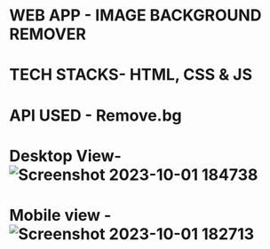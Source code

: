 # WEB APP - IMAGE BACKGROUND REMOVER
# TECH STACKS- HTML, CSS & JS
# API USED - Remove.bg

# Desktop View- ![Screenshot 2023-10-01 184738](https://github.com/Igdtuwresource/Web-Project-Image-Background-Remover/assets/112039921/beac53fd-523c-4dac-b531-947e29f5853c)

# Mobile view - ![Screenshot 2023-10-01 182713](https://github.com/Igdtuwresource/Web-Project-Image-Background-Remover/assets/112039921/156dc86f-8102-4fe3-92ac-7f7b577d0d55)


